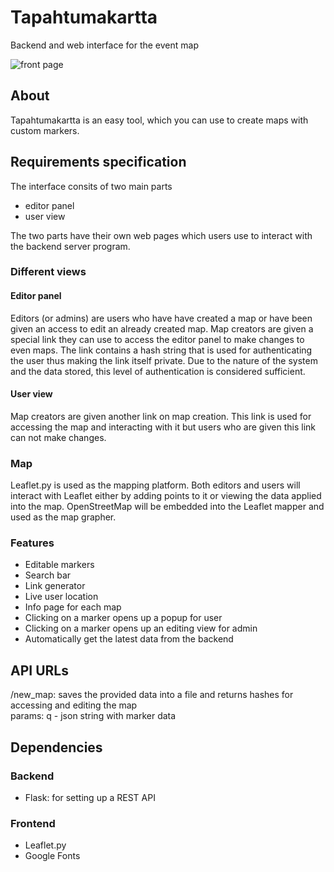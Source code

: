 # Tapahtumakartta
Backend and web interface for the event map

![front page](https://i.imgur.com/lDrKsYm.png)

## About
Tapahtumakartta is an easy tool, which you can use to create maps with custom markers.

## Requirements specification
The interface consits of two main parts
* editor panel
* user view  
  
The two parts have their own web pages which users use to interact with the backend server program.

### Different views

#### Editor panel
Editors (or admins) are users who have have created a map or have been given an access to edit an already created map.
Map creators are given a special link they can use to access the editor panel to make changes to even maps. The link
contains a hash string that is used for authenticating the user thus making the link itself private. Due to the nature
of the system and the data stored, this level of authentication is considered sufficient.

#### User view
Map creators are given another link on map creation. This link is used for accessing the map and interacting with it
but users who are given this link can not make changes.

### Map
Leaflet.py is used as the mapping platform. Both editors and users will interact with Leaflet either by adding points to it
or viewing the data applied into the map. OpenStreetMap will be embedded into the Leaflet mapper and used as the map grapher.

### Features
- Editable markers
- Search bar
- Link generator
- Live user location
- Info page for each map
- Clicking on a marker opens up a popup for user
- Clicking on a marker opens up an editing view for admin
- Automatically get the latest data from the backend

## API URLs
/new_map: saves the provided data into a file and returns hashes for accessing and editing the map  
 params: q - json string with marker data

## Dependencies

### Backend
* Flask: for setting up a REST API

### Frontend
* Leaflet.py
* Google Fonts  
